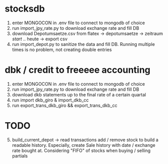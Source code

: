 # stocksdb

1. enter MONGOCON in .env file to connect to mongodb of choice
2. run import_jpy_rate.py to download exchange rate and fill DB
3. download Depotumsaetze.csv from flatex -> depotumsaetze -> zeitraum *start* .. heute -> export csv
4. run import_depot.py to sanitize the data and fill DB. Running multiple times is no problem, not creating double entries

# dbk / credit to freeeee accounting

1. enter MONGOCON in .env file to connect to mongodb of choice
2. run import_jpy_rate.py to download exchange rate and fill DB
3. download dkb statements up to the final rate of a certain quartal
4. run import dkb_giro & import_dkb_cc
5. run export_trans_dkb_giro && export_trans_dkb_cc

# TODO

5. build_current_depot -> read transactions add / remove stock to build a readable history. Especially, create Sale history with date / exchange rate bought at. Considering "FIFO" of stocks when buying / selling partials